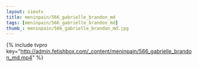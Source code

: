 ```yaml
--- 
layout: sieutv
title: meninpain/566_gabrielle_brandon_md
tags: [meninpain/566_gabrielle_brandon_md]
thumb_: meninpain/566_gabrielle_brandon_md.jpg
---
```

{% include tvpro key="http://admin.fetishbox.com/_content/meninpain/566_gabrielle_brandon_md.mp4" %} 
